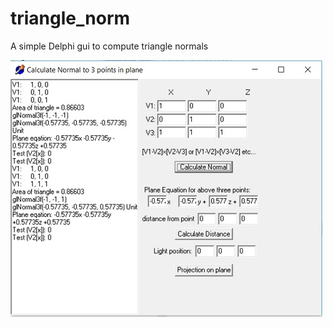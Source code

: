 # triangle_norm
A simple Delphi gui to compute triangle normals

![alt text](https://github.com/jcbowden/triangle_norm/blob/master/triangle_gui.jpg "Triangle Norm GUI")
